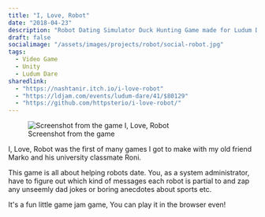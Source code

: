 ```yaml
---
title: "I, Love, Robot"
date: "2018-04-23"
description: "Robot Dating Simulator Duck Hunting Game made for Ludum Dare 41!"
draft: false
socialimage: "/assets/images/projects/robot/social-robot.jpg"
tags:
  - Video Game
  - Unity
  - Ludum Dare
sharedlink: 
  - "https://nashtanir.itch.io/i-love-robot"
  - "https://ldjam.com/events/ludum-dare/41/$80129"
  - "https://github.com/httpsterio/i-love-robot/"
---
```


<figure>
  <img src="/assets/images/projects/robot/robot screenshot.webp" alt="Screenshot from the game I, Love, Robot" title="Screenshot from the game I, Love, Robot"/>
  <figcaption>Screenshot from the game</figcaption>
</figure>

I, Love, Robot was the first of many games I got to make with my old friend Marko and his university classmate Roni.

This game is all about helping robots date. You, as a system administrator, have to figure out which kind of messages each robot is partial to and zap any unseemly dad jokes or boring anecdotes about sports etc.

It's a fun little game jam game, You can play it in the browser even!